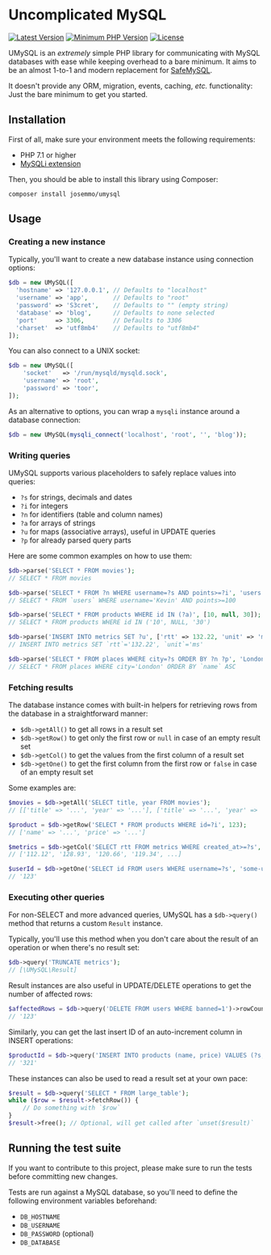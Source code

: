 # Uncomplicated MySQL
[![Latest Version](https://img.shields.io/packagist/v/josemmo/umysql)](https://packagist.org/packages/josemmo/umysql)
[![Minimum PHP Version](https://img.shields.io/packagist/php-v/josemmo/umysql)](#installation)
[![License](https://img.shields.io/github/license/josemmo/umysql)](LICENSE)

UMySQL is an *extremely* simple PHP library for communicating with MySQL databases with ease while keeping overhead to
a bare minimum. It aims to be an almost 1-to-1 and modern replacement for [SafeMySQL](https://github.com/colshrapnel/safemysql).

It doesn't provide any ORM, migration, events, caching, *etc.* functionality: Just the bare minimum to get you started.

## Installation
First of all, make sure your environment meets the following requirements:

- PHP 7.1 or higher
- [MySQLi extension](https://www.php.net/manual/en/mysqli.installation.php)

Then, you should be able to install this library using Composer:
```
composer install josemmo/umysql
```

## Usage

### Creating a new instance
Typically, you'll want to create a new database instance using connection options:
```php
$db = new UMySQL([
  'hostname' => '127.0.0.1', // Defaults to "localhost"
  'username' => 'app',       // Defaults to "root"
  'password' => 'S3cret',    // Defaults to "" (empty string)
  'database' => 'blog',      // Defaults to none selected
  'port'     => 3306,        // Defaults to 3306
  'charset'  => 'utf8mb4'    // Defaults to "utf8mb4"
]);
```

You can also connect to a UNIX socket:
```php
$db = new UMySQL([
    'socket'   => '/run/mysqld/mysqld.sock',
    'username' => 'root',
    'password' => 'toor',
]);
```

As an alternative to options, you can wrap a `mysqli` instance around a database connection:
```php
$db = new UMySQL(mysqli_connect('localhost', 'root', '', 'blog'));
```

### Writing queries
UMySQL supports various placeholders to safely replace values into queries:

- `?s` for strings, decimals and dates
- `?i` for integers
- `?n` for identifiers (table and column names)
- `?a` for arrays of strings
- `?u` for maps (associative arrays), useful in UPDATE queries
- `?p` for already parsed query parts

Here are some common examples on how to use them:
```php
$db->parse('SELECT * FROM movies');
// SELECT * FROM movies

$db->parse('SELECT * FROM ?n WHERE username=?s AND points>=?i', 'users', 'nick', 100);
// SELECT * FROM `users` WHERE username='Kevin' AND points>=100

$db->parse('SELECT * FROM products WHERE id IN (?a)', [10, null, 30]);
// SELECT * FROM products WHERE id IN ('10', NULL, '30')

$db->parse('INSERT INTO metrics SET ?u', ['rtt' => 132.22, 'unit' => 'ms']);
// INSERT INTO metrics SET `rtt`='132.22', `unit`='ms'

$db->parse('SELECT * FROM places WHERE city=?s ORDER BY ?n ?p', 'London', 'name', 'ASC');
// SELECT * FROM places WHERE city='London' ORDER BY `name` ASC
```

### Fetching results
The database instance comes with built-in helpers for retrieving rows from the database in a straightforward manner:

- `$db->getAll()` to get all rows in a result set
- `$db->getRow()` to get only the first row or `null` in case of an empty result set
- `$db->getCol()` to get the values from the first column of a result set
- `$db->getOne()` to get the first column from the first row or `false` in case of an empty result set

Some examples are:
```php
$movies = $db->getAll('SELECT title, year FROM movies');
// [['title' => '...', 'year' => '...'], ['title' => '...', 'year' => '...'], ...]

$product = $db->getRow('SELECT * FROM products WHERE id=?i', 123);
// ['name' => '...', 'price' => '...']

$metrics = $db->getCol('SELECT rtt FROM metrics WHERE created_at>=?s', gmdate('Y-m-d 00:00:00'));
// ['112.12', '128.93', '120.66', '119.34', ...]

$userId = $db->getOne('SELECT id FROM users WHERE username=?s', 'some-username');
// '123'
```

### Executing other queries
For non-SELECT and more advanced queries, UMySQL has a `$db->query()` method that returns a custom `Result` instance.

Typically, you'll use this method when you don't care about the result of an operation or when there's no result set:
```php
$db->query('TRUNCATE metrics');
// [\UMySQL\Result]
```

Result instances are also useful in UPDATE/DELETE operations to get the number of affected rows:
```php
$affectedRows = $db->query('DELETE FROM users WHERE banned=1')->rowCount();
// '123'
```

Similarly, you can get the last insert ID of an auto-increment column in INSERT operations:
```php
$productId = $db->query('INSERT INTO products (name, price) VALUES (?s, ?s)', 'Something', 12.34)->insertId();
// '321'
```

These instances can also be used to read a result set at your own pace:
```php
$result = $db->query('SELECT * FROM large_table');
while ($row = $result->fetchRow()) {
    // Do something with `$row`
}
$result->free(); // Optional, will get called after `unset($result)`
```

## Running the test suite
If you want to contribute to this project, please make sure to run the tests before committing new changes.

Tests are run against a MySQL database, so you'll need to define the following environment variables beforehand:

- `DB_HOSTNAME`
- `DB_USERNAME`
- `DB_PASSWORD` (optional)
- `DB_DATABASE`
